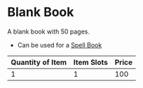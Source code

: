 # Blank Book

A blank book with 50 pages.

- Can be used for a [Spell Book](../../../Magic/Spellcasting/Spell%20Books.md)

| Quantity of Item | Item Slots | Price |
| ---------------- | ---------- | ----- |
| 1                | 1          | 100   |
